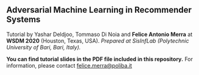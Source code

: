 ## Adversarial Machine Learning in Recommender Systems
Tutorial by Yashar Deldjoo, Tommaso Di Noia and __Felice Antonio Merra__ at __WSDM 2020__ (Houston, Texas, USA).
  *Prepared at SisInfLab (Polytechnic University of Bari, Bari, Italy).*

**You can find tutorial slides in the PDF file included in this repository.**
  For information, please contact <felice.merra@poliba.it>
